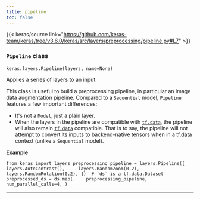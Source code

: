 ```yaml
---
title: pipeline
toc: false
---
```


{{< keras/source link="https://github.com/keras-team/keras/tree/v3.6.0/keras/src/layers/preprocessing/pipeline.py#L7" >}}

### `Pipeline` class

`keras.layers.Pipeline(layers, name=None)`

Applies a series of layers to an input.

This class is useful to build a preprocessing pipeline, in particular an image data augmentation pipeline. Compared to a `Sequential` model, `Pipeline` features a few important differences:

- It's not a `Model`, just a plain layer.
- When the layers in the pipeline are compatible with [`tf.data`](https://www.tensorflow.org/api_docs/python/tf/data), the pipeline will also remain [`tf.data`](https://www.tensorflow.org/api_docs/python/tf/data) compatible. That is to say, the pipeline will not attempt to convert its inputs to backend-native tensors when in a tf.data context (unlike a `Sequential` model).

**Example**

`` from keras import layers preprocessing_pipeline = layers.Pipeline([     layers.AutoContrast(),     layers.RandomZoom(0.2),     layers.RandomRotation(0.2), ])  # `ds` is a tf.data.Dataset preprocessed_ds = ds.map(     preprocessing_pipeline,     num_parallel_calls=4, ) ``

---
